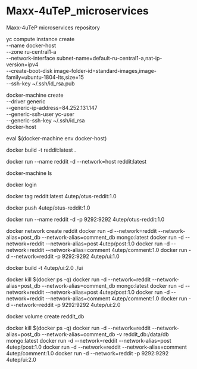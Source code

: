 # Maxx-4uTeP_microservices
Maxx-4uTeP microservices repository

yc compute instance create \
  --name docker-host \
  --zone ru-central1-a \
  --network-interface subnet-name=default-ru-central1-a,nat-ip-version=ipv4 \
  --create-boot-disk image-folder-id=standard-images,image-family=ubuntu-1804-lts,size=15 \
  --ssh-key ~/.ssh/id_rsa.pub
	
docker-machine create \
  --driver generic \
  --generic-ip-address=84.252.131.147 \
  --generic-ssh-user yc-user \
  --generic-ssh-key ~/.ssh/id_rsa \
  docker-host
  
eval $(docker-machine env docker-host)


docker build -t reddit:latest .

docker run --name reddit -d --network=host reddit:latest

docker-machine ls

docker login

docker tag reddit:latest 4utep/otus-reddit:1.0

docker push 4utep/otus-reddit:1.0

docker run --name reddit -d -p 9292:9292 4utep/otus-reddit:1.0



docker network create reddit
docker run -d --network=reddit --network-alias=post_db --network-alias=comment_db mongo:latest
docker run -d --network=reddit --network-alias=post 4utep/post:1.0
docker run -d --network=reddit --network-alias=comment 4utep/comment:1.0
docker run -d --network=reddit -p 9292:9292 4utep/ui:1.0

docker build -t 4utep/ui:2.0 ./ui

docker kill $(docker ps -q)
docker run -d --network=reddit --network-alias=post_db --network-alias=comment_db mongo:latest
docker run -d --network=reddit --network-alias=post 4utep/post:1.0
docker run -d --network=reddit --network-alias=comment 4utep/comment:1.0
docker run -d --network=reddit -p 9292:9292 4utep/ui:2.0


docker volume create reddit_db


docker kill $(docker ps -q)
docker run -d --network=reddit --network-alias=post_db --network-alias=comment_db -v reddit_db:/data/db mongo:latest
docker run -d --network=reddit --network-alias=post 4utep/post:1.0
docker run -d --network=reddit --network-alias=comment 4utep/comment:1.0
docker run -d --network=reddit -p 9292:9292 4utep/ui:2.0


